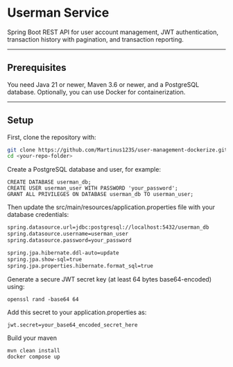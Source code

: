 # Userman Service

Spring Boot REST API for user account management, JWT authentication, transaction history with pagination, and transaction reporting.

---

## Prerequisites

You need Java 21 or newer, Maven 3.6 or newer, and a PostgreSQL database. Optionally, you can use Docker for containerization.

---

## Setup

First, clone the repository with:

```bash
git clone https://github.com/Martinus123S/user-management-dockerize.git
cd <your-repo-folder>

```

Create a PostgreSQL database and user, for example:
```
CREATE DATABASE userman_db;
CREATE USER userman_user WITH PASSWORD 'your_password';
GRANT ALL PRIVILEGES ON DATABASE userman_db TO userman_user;
```

Then update the src/main/resources/application.properties file with your database credentials:
```bash
spring.datasource.url=jdbc:postgresql://localhost:5432/userman_db
spring.datasource.username=userman_user
spring.datasource.password=your_password

spring.jpa.hibernate.ddl-auto=update
spring.jpa.show-sql=true
spring.jpa.properties.hibernate.format_sql=true

```

Generate a secure JWT secret key (at least 64 bytes base64-encoded) using:
```
openssl rand -base64 64
```

Add this secret to your application.properties as:
```
jwt.secret=your_base64_encoded_secret_here
```

Build your maven
```angular2html
mvn clean install
docker compose up
```